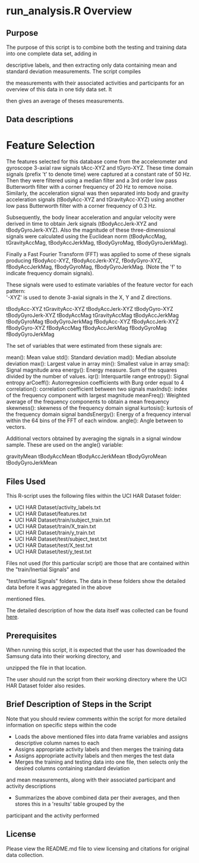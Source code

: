 # run_analysis.R Overview

## Purpose
The purpose of this script is to combine both the testing and training data into one complete data set, adding in 

descriptive labels, and then extracting only data containing mean and standard deviation measurements.  The script compiles 

the measurements with their associated activities and participants for an overview of this data in one tidy data set.  It 

then gives an average of theses measurements.  

## Data descriptions
Feature Selection 
=================

The features selected for this database come from the accelerometer and gyroscope 3-axial raw signals tAcc-XYZ and tGyro-XYZ. These time domain signals (prefix 't' to denote time) were captured at a constant rate of 50 Hz. Then they were filtered using a median filter and a 3rd order low pass Butterworth filter with a corner frequency of 20 Hz to remove noise. Similarly, the acceleration signal was then separated into body and gravity acceleration signals (tBodyAcc-XYZ and tGravityAcc-XYZ) using another low pass Butterworth filter with a corner frequency of 0.3 Hz. 

Subsequently, the body linear acceleration and angular velocity were derived in time to obtain Jerk signals (tBodyAccJerk-XYZ and tBodyGyroJerk-XYZ). Also the magnitude of these three-dimensional signals were calculated using the Euclidean norm (tBodyAccMag, tGravityAccMag, tBodyAccJerkMag, tBodyGyroMag, tBodyGyroJerkMag). 

Finally a Fast Fourier Transform (FFT) was applied to some of these signals producing fBodyAcc-XYZ, fBodyAccJerk-XYZ, fBodyGyro-XYZ, fBodyAccJerkMag, fBodyGyroMag, fBodyGyroJerkMag. (Note the 'f' to indicate frequency domain signals). 

These signals were used to estimate variables of the feature vector for each pattern:  
'-XYZ' is used to denote 3-axial signals in the X, Y and Z directions.

tBodyAcc-XYZ
tGravityAcc-XYZ
tBodyAccJerk-XYZ
tBodyGyro-XYZ
tBodyGyroJerk-XYZ
tBodyAccMag
tGravityAccMag
tBodyAccJerkMag
tBodyGyroMag
tBodyGyroJerkMag
fBodyAcc-XYZ
fBodyAccJerk-XYZ
fBodyGyro-XYZ
fBodyAccMag
fBodyAccJerkMag
fBodyGyroMag
fBodyGyroJerkMag

The set of variables that were estimated from these signals are: 

mean(): Mean value
std(): Standard deviation
mad(): Median absolute deviation 
max(): Largest value in array
min(): Smallest value in array
sma(): Signal magnitude area
energy(): Energy measure. Sum of the squares divided by the number of values. 
iqr(): Interquartile range 
entropy(): Signal entropy
arCoeff(): Autorregresion coefficients with Burg order equal to 4
correlation(): correlation coefficient between two signals
maxInds(): index of the frequency component with largest magnitude
meanFreq(): Weighted average of the frequency components to obtain a mean frequency
skewness(): skewness of the frequency domain signal 
kurtosis(): kurtosis of the frequency domain signal 
bandsEnergy(): Energy of a frequency interval within the 64 bins of the FFT of each window.
angle(): Angle between to vectors.

Additional vectors obtained by averaging the signals in a signal window sample. These are used on the angle() variable:

gravityMean
tBodyAccMean
tBodyAccJerkMean
tBodyGyroMean
tBodyGyroJerkMean

## Files Used
This R-script uses the following files within the UCI HAR Dataset folder:
* UCI HAR Dataset/activity_labels.txt
* UCI HAR Dataset/features.txt
* UCI HAR Dataset/train/subject_train.txt
* UCI HAR Dataset/train/X_train.txt
* UCI HAR Dataset/train/y_train.txt
* UCI HAR Dataset/test/subject_test.txt
* UCI HAR Dataset/test/X_test.txt
* UCI HAR Dataset/test/y_test.txt

Files not used (for this particular script) are those that are contained within the "train/Inertial Signals" and 

"test/Inertial Signals" folders.  The data in these folders show the detailed data before it was aggregated in the above 

mentioned files.

The detailed description of how the data itself was collected can be found [here](http://archive.ics.uci.edu/ml/datasets/Human+Activity+Recognition+Using+Smartphones#).

## Prerequisites

When running this script, it is expected that the user has downloaded the Samsung data into their working directory, and 

unzipped the file in that location.  

The user should run the script from their working directory where the UCI HAR Dataset folder also resides.

## Brief Description of Steps in the Script
Note that you should review comments within the script for more detailed information on specific steps within the code
* Loads the above mentioned files into data frame variables and assigns descriptive column names to each
* Assigns appropriate activity labels and then merges the training data
* Assigns appropriate activity labels and then merges the test data
* Merges the training and testing data into one file, then selects only the desired columns containing standard deviation 

and mean measurements, along with their associated participant and activity descriptions
* Summarizes the above combined data per their averages, and then stores this in a 'results' table grouped by the 

participant and the activity performed

## License

Please view the README.md file to view licensing and citations for original data collection.

